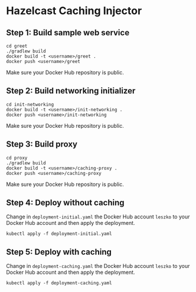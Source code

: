 # Hazelcast Caching Injector

## Step 1: Build sample web service

	cd greet
	./gradlew build
	docker build -t <username>/greet .
	docker push <username>/greet

Make sure your Docker Hub repository is public.

## Step 2: Build networking initializer

	cd init-networking
	docker build -t <username>/init-networking .
	docker push <username>/init-networking

Make sure your Docker Hub repository is public.

## Step 3: Build proxy

	cd proxy
	./gradlew build
	docker build -t <username>/caching-proxy .
	docker push <username>/caching-proxy

Make sure your Docker Hub repository is public.

## Step 4: Deploy without caching

Change in `deployment-initial.yaml` the Docker Hub account `leszko` to your Docker Hub account and then apply the deployment.

	kubectl apply -f deployment-initial.yaml


## Step 5: Deploy with caching

Change in `deployment-caching.yaml` the Docker Hub account `leszko` to your Docker Hub account and then apply the deployment.

	kubectl apply -f deployment-caching.yaml

